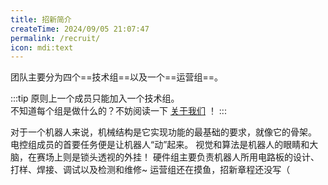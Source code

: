 ```yaml
---
title: 招新简介
createTime: 2024/09/05 21:07:47
permalink: /recruit/
icon: mdi:text
---
```


团队主要分为四个==技术组==以及一个==运营组==。  

:::tip
原则上一个成员只能加入一个技术组。  
不知道每个组是做什么的？不妨阅读一下 [关于我们](/about/intro/) ！
:::

<CardGrid>
    <LinkCard title="机械组（结构组）" href="/recruit/mecha/" icon="f7:wrench">对于一个机器人来说，机械结构是它实现功能的最基础的要求，就像它的骨架。</LinkCard>
    <LinkCard title="电控组（嵌入式组）" href="/recruit/embed/" icon="ph:cpu">电控组成员的首要任务便是让机器人“动”起来。</LinkCard>
    <LinkCard title="视觉组（算法组）" href="/recruit/vision/" icon="material-symbols:camera-outline">视觉和算法是机器人的眼睛和大脑，在赛场上则是锁头透视的外挂！</LinkCard>
    <LinkCard title="硬件组（电路组）" href="/recruit/circuit/" icon="tabler:circuit-diode">硬件组主要负责机器人所用电路板的设计、打样、焊接、调试以及检测和维修~</LinkCard>
    <LinkCard title="运营组" href="/recruit/" icon="mdi:color">运营组还在摸鱼，招新章程还没写（</LinkCard>
</CardGrid>